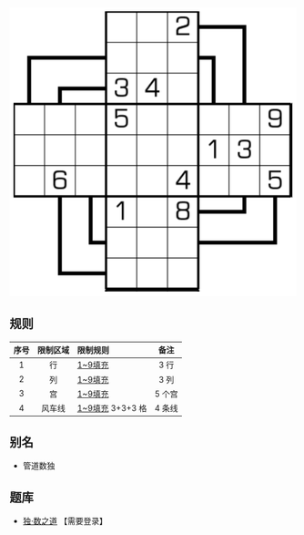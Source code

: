 ![](../../images/sudoku/小风车数独.png)

## 规则
| 序号 | 限制区域 | 限制规则 | 备注 |
| :---: | :---: | :--- | :---: |
| 1 | 行 | [1~9填充] | 3 行 |
| 2 | 列 | [1~9填充] | 3 列 |
| 3 | 宫 | [1~9填充] | 5 个宫|
| 4 | 风车线 | [1~9填充] 3+3+3 格| 4 条线 |

## 别名
- 管道数独

## 题库
- [独·数之道](http://www.sudokufans.org.cn/lx/game.index.php?type=fc1) 【需要登录】

[1~9填充]: ../../rules.md#1~9填充